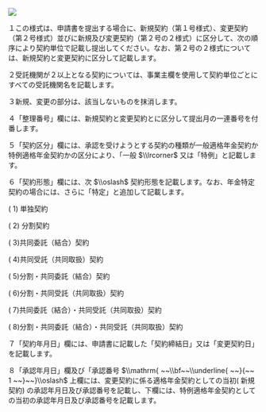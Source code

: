 ![](https://www.nta.go.jp/tmp/06a672d4-7399-41cf-b3b4-9b69aebfcf98/images/999ef342a205c51449e7732ddc925af13619bae8df4d0a524a3c1163219792d9.jpg)

１この様式は、申請書を提出する場合に、新規契約（第１号様式）、変更契約（第２号様式）並びに新規及び変更契約（第２号の２様式）に区分して、次の順序により契約単位で記載し提出してください。なお、第２号の２様式については、新規契約と変更契約に区分して記載します。

２受託機関が２以上となる契約については、事業主欄を使用して契約単位ごとにすべての受託機関名を記載します。

３新規、変更の部分は、該当しないものを抹消します。

４「整理番号」欄には、新規契約と変更契約とに区分して提出月の一連番号を付番します。

５「契約区分」欄には、承認を受けようとする契約の種類が一般適格年金契約か特例適格年金契約かの区分により、「一般 $\\lrcorner$ 又は「特例」と記載します。

６「契約形態」欄には、次 $\\oslash$ 契約形態を記載します。なお、年金特定契約の場合には、さらに「特定」と追加して記載します。

( 1) 単独契約

( 2) 分割契約

( 3)共同委託（結合）契約

( 4)共同受託（共同取扱）契約

( 5)分割・共同委託（結合）契約

( 6)分割・共同受託（共同取扱）契約

( 7)共同委託（結合）・共同受託（共同取扱）契約

( 8)分割・共同委託（結合）・共同受託（共同取扱）契約

７「契約年月日」欄には、申請書に記載した「契約締結日」又は「変更契約日」を記載します。

８「承認年月日」欄及び「承認番号 $\\mathrm{ ~~\\bf~~\\underline{ ~~}{~~ 1 ~~}~~}\\oslash$ 上欄には、変更契約に係る適格年金契約としての当初( 新規契約) の承認年月日及び承認番号を記載し、下欄には、特例適格年金契約としての当初の承認年月日及び承認番号を記載します。
